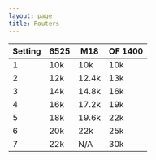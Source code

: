 ```yaml
---
layout: page
title: Routers
---
```


| Setting | 6525 | M18   | OF 1400 |
|---------|------|-------|---------|
| 1       | 10k  | 10k   | 10k     |
| 2       | 12k  | 12.4k | 13k     | 
| 3       | 14k  | 14.8k | 16k     | 
| 4       | 16k  | 17.2k | 19k     | 
| 5       | 18k  | 19.6k | 22k     |
| 6       | 20k  | 22k   | 25k     |
| 7       | 22k  | N/A   | 30k     |